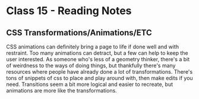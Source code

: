 # Class 15 - Reading Notes

## CSS Transformations/Animations/ETC


CSS animations can definitely bring a page to life if done well and with restraint. Too many animations can detract, but a few can help to keep the user interested. As someone who's less of a geometry thinker, there's a bit of weirdness to the ways of doing things, but thankfully there's many resources where people have already done a lot of transformations. There's tons of snippets of css to place and play around with, then make edits if you need. Transitions seem a bit more logical and easier to recreate, but animations are more like the transformations. 
 